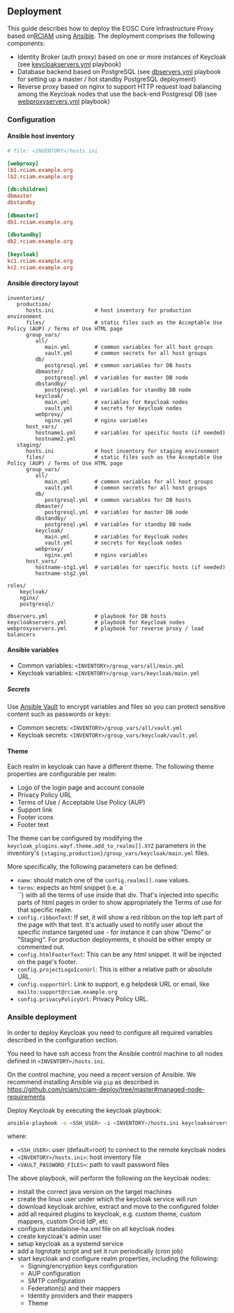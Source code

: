 ## Deployment

This guide describes how to deploy the EOSC Core Infrastructure Proxy based on[RCIAM](https://rciam.github.io/rciam-docs/) using [Ansible](https://www.ansible.com/). The deployment comprises the following components:

- Identity Broker (auth proxy) based on one or more instances of Keycloak (see [keycloakservers.yml](https://github.com/rciam/rciam-deploy/blob/master/keycloakservers.yml) playbook)
- Database backend based on PostgreSQL (see [dbservers.yml](https://github.com/rciam/rciam-deploy/blob/master/dbservers.yml) playbook for setting up a master / hot standby PostgreSQL deployment)
- Reverse proxy based on nginx to support HTTP request load balancing among the Keycloak nodes that use the back-end Postgresql DB (see [webproxyservers.yml](https://github.com/rciam/rciam-deploy/blob/master/webproxyservers.yml) playbook)

### Configuration

#### Ansible host inventory

```ini
# file: <INVENTORY>/hosts.ini

[webproxy]
lb1.rciam.example.org
lb2.rciam.example.org
 
[db:children]
dbmaster
dbstandby
 
[dbmaster]
db1.rciam.example.org
 
[dbstandby]
db2.rciam.example.org
 
[keycloak]
kc1.rciam.example.org
kc2.rciam.example.org
```

#### Ansible directory layout

```
inventories/
   production/
      hosts.ini             # host inventory for production environment
      files/                # static files such as the Acceptable Use Policy (AUP) / Terms of Use HTML page
      group_vars/
         all/
            main.yml        # common variables for all host groups
            vault.yml       # common secrets for all host groups
         db/
            postgresql.yml  # common variables for DB hosts
         dbmaster/
            postgresql.yml  # variables for master DB node
         dbstandby/
            postgresql.yml  # variables for standby DB node
         keycloak/
            main.yml        # variables for Keycloak nodes
            vault.yml       # secrets for Keycloak nodes
         webproxy/        
            nginx.yml       # nginx variables
      host_vars/
         hostname1.yml      # variables for specific hosts (if needed)
         hostname2.yml
   staging/
      hosts.ini             # host inventory for staging environment
      files/                # static files such as the Acceptable Use Policy (AUP) / Terms of Use HTML page
      group_vars/
         all/
            main.yml        # common variables for all host groups
            vault.yml       # common secrets for all host groups
         db/
            postgresql.yml  # common variables for DB hosts
         dbmaster/
            postgresql.yml  # variables for master DB node
         dbstandby/
            postgresql.yml  # variables for standby DB node
         keycloak/
            main.yml        # variables for Keycloak nodes
            vault.yml       # secrets for Keycloak nodes
         webproxy/        
            nginx.yml       # nginx variables
      host_vars/
         hostname-stg1.yml  # variables for specific hosts (if needed)
         hostname-stg2.yml
 
roles/
    keycloak/
    nginx/
    postgresql/
 
dbservers.yml               # playbook for DB hosts
keycloakservers.yml         # playbook for Keycloak nodes
webproxyservers.yml         # playbook for reverse proxy / load balancers
```

#### Ansible variables  

- Common variables: `<INVENTORY>/group_vars/all/main.yml`
- Keycloak variables: `<INVENTORY>/group_vars/keycloak/main.yml`

##### Secrets

Use [Ansible Vault](https://docs.ansible.com/ansible/latest/cli/ansible-vault.html#ansible-vault) to encrypt variables and files so you can protect sensitive content such as passwords or keys:

- Common secrets: `<INVENTORY>/group_vars/all/vault.yml`
- Keycloak secrets: `<INVENTORY>/group_vars/keycloak/vault.yml`

#### Theme

Each realm in keycloak can have a different theme. The following theme properties are configurable per realm:

- Logo of the login page and account console
- Privacy Policy URL
- Terms of Use / Acceptable Use Policy (AUP)
- Support link
- Footer icons
- Footer text 
  
The theme can be configured by modifying the `keycloak_plugins.wayf.theme.add_to_realms[].XYZ` parameters in the inventory's `{staging,production}/group_vars/keycloak/main.yml` files.  

More specifically, the following parameters can be defined:

- `name`: should match one of the `config.realms[].name` values.
- `terms`: expects an html snippet (i.e. a `<div></div>``) with all the terms of use inside that div. That's injected into specific parts of html pages in order to show appropriately the Terms of use for that specific realm. 
- `config.ribbonText`: If set, it will show a red ribbon on the top left part of the page with that text. It's actually used to notify user about the specific instance targeted use - for instance it can show "Demo" or "Staging". For production deployments, it should be either empty or commented out.
- `config.htmlFooterText`: This can be any html snippet. It will be injected on the page's footer.
- `config.projectLogoIconUrl`: This is either a relative path or absolute URL.
- `config.supportUrl`: Link to support, e.g helpdesk URL or email, like `mailto:support@rciam.example.org`
- `config.privacyPolicyUrl`: Privacy Policy URL.

### Ansible deployment

In order to deploy Keycloak you need to configure all required variables described in the configuration section.

You need to have ssh access from the Ansible control machine to all nodes defined in `<INVENTORY>/hosts.ini`.

On the control machine, you need a recent version of Ansible. We recommend installing Ansible via `pip` as described in https://github.com/rciam/rciam-deploy/tree/master#managed-node-requirements

Deploy Keycloak by executing the keycloak playbook:

```sh
ansible-playbook -u <SSH_USER> -i <INVENTORY>/hosts.ini keycloakservers.yml --vault-password-file <VAULT_PASSWORD_FILES>
```

where:

- `<SSH_USER>`: user (default=root) to connect to the remote keycloak nodes
- `<INVENTORY>/hosts.ini>`: host inventory file 
- `<VAULT_PASSWORD_FILES>`: path to vault password files

The above playbook, will perform the following on the keycloak nodes:

- install the correct java version on the target machines
- create the linux user under which the keycloak service will run
- download keycloak archive, extract and move to the configured folder
- add all required plugins to keycloak, e.g. custom theme, custom mappers, custom Orcid IdP, etc 
- configure standalone-ha.xml file on all keycloak nodes
- create keycloak's admin user 
- setup keycloak as a systemd service
- add a logrotate script and set it run periodically (cron job)
- start keycloak and configure realm properties, including the following:
  - Signing/encryption keys configuration
  - AUP configuration
  - SMTP configuration
  - Federation(s) and their mappers
  - Identity providers and their mappers
  - Theme
